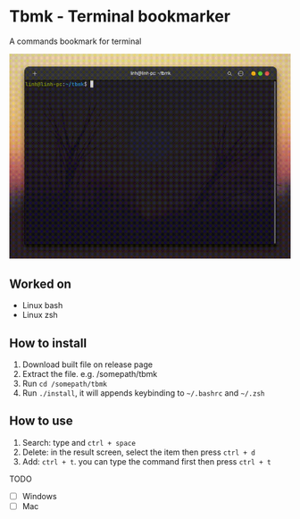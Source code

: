 # Tbmk - Terminal bookmarker

A commands bookmark for terminal

![demo](./tbmk.gif)

## Worked on

- Linux bash
- Linux zsh

## How to install

1. Download built file on release page
2. Extract the file. e.g. /somepath/tbmk
3. Run `cd /somepath/tbmk`
4. Run `./install`, it will appends keybinding to `~/.bashrc` and `~/.zsh`

## How to use

1. Search: type and `ctrl + space`
2. Delete: in the result screen, select the item then press `ctrl + d`
3. Add: `ctrl + t`. you can type the command first then press `ctrl + t`

TODO

- [ ] Windows
- [ ] Mac
